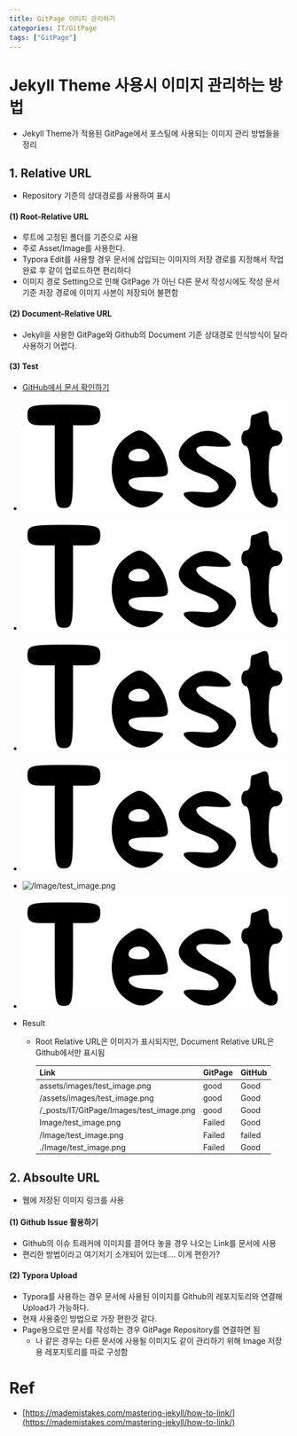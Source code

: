 ```yaml
---
title: GitPage 이미지 관리하기
categories: IT/GitPage
tags: ["GitPage"]
---
```






# Jekyll Theme 사용시 이미지 관리하는 방법

- Jekyll Theme가 적용된 GitPage에서 포스팅에 사용되는 이미지 관리 방법들을 정리






## 1. Relative URL

- Repository 기준의 상대경로를 사용하여 표시

  

#### (1) Root-Relative URL

- 루트에 고정된 폴더를 기준으로 사용
- 주로 Asset/Image를 사용한다.
- Typora Edit를 사용할 경우 문서에 삽입되는 이미지의 저장 경로를 지정해서 작업완료 후 같이 업로드하면 편리하다
- 이미지 경로 Setting으로 인해 GitPage 가 아닌 다른 문서 작성시에도 작성 문서 기준 저장 경로에 이미지 사본이 저장되어 불편함



#### (2) Document-Relative URL

- Jekyll을 사용한 GitPage와 Github의 Document 기준 상대경로 인식방식이 달라 사용하기 어렵다.



#### (3) Test

- [GitHub에서 문서 확인하기](https://github.com/hns17/hns17.github.io/blob/main/_posts/IT/GitPage/2022-08-04-03-Upload-Image.md)

- ![assets/images/test_image.png](/assets/images/test_image.png)

- ![/assets/images/test_image.png](/assets/images/test_image.png)

- ![/_posts/IT/GitPage/Images/test_image.png](/assets/images/test_image.png)

- ![Image/test_image.png](Image/test_image.png)

- ![/Image/test_image.png](/Image/test_image.png)

- ![./Image/test_image.png](./Image/test_image.png)

- Result

  - Root Relative URL은 이미지가 표시되지만, Document Relative URL은 Github에서만 표시됨

    | Link                                     | GitPage | GitHub |
    | :--------------------------------------- | ------- | ------ |
    | assets/images/test_image.png             | good    | Good   |
    | /assets/images/test_image.png            | good    | Good   |
    | /_posts/IT/GitPage/Images/test_image.png | good    | Good   |
    | Image/test_image.png                     | Failed  | Good   |
    | /Image/test_image.png                    | Failed  | failed |
    | ./Image/test_image.png                   | Failed  | Good   |

    

## 2. Absoulte URL

- 웹에 저장된 이미지 링크를 사용

#### (1) Github Issue 활용하기

- Github의 이슈 트래커에 이미지를 끌어다 놓을 경우 나오는 Link를 문서에 사용
- 편리한 방법이라고 여기저기 소개되어 있는데.... 이게 편한가?



#### (2) Typora Upload

- Typora를 사용하는 경우 문서에 사용된 이미지를 Github의 레포지토리와 연결해 Upload가 가능하다.
- 현재 사용중인 방법으로 가장 편한것 같다.
- Page용으로만 문서를 작성하는  경우 GitPage Repository를 연결하면 됨
  - 나 같은 경우는 다른 문서에 사용될 이미지도 같이 관리하기 위해 Image 저장용 레포지토리를 따로 구성함





# Ref

- [https://mademistakes.com/mastering-jekyll/how-to-link/](https://mademistakes.com/mastering-jekyll/how-to-link/)